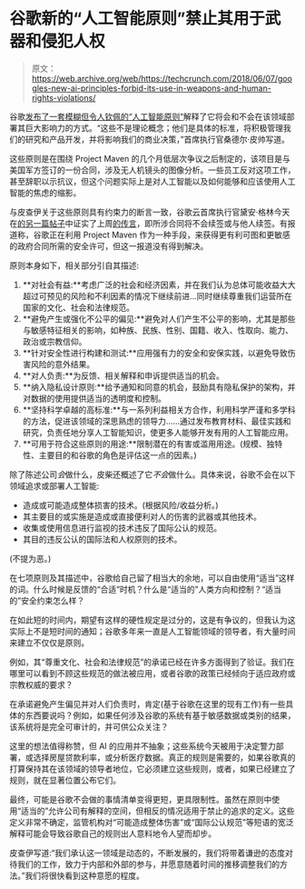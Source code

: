 # 谷歌新的“人工智能原则”禁止其用于武器和侵犯人权 

> 原文：<https://web.archive.org/web/https://techcrunch.com/2018/06/07/googles-new-ai-principles-forbid-its-use-in-weapons-and-human-rights-violations/>

谷歌[发布了一套模糊但令人钦佩的“人工智能原则”](https://web.archive.org/web/20221025222319/https://www.blog.google/topics/ai/ai-principles/)解释了它将会和不会在该领域部署其巨大影响力的方式。“这些不是理论概念；他们是具体的标准，将积极管理我们的研究和产品开发，并将影响我们的商业决策，”首席执行官桑德尔·皮帅写道。

这些原则是在围绕 Project Maven 的几个月低层次争议之后制定的，该项目是与美国军方签订的一份合同，涉及无人机镜头的图像分析。一些员工反对这项工作，甚至辞职以示抗议，但这个问题实际上是对人工智能以及如何能够和应该使用人工智能的焦虑的缩影。

与皮查伊关于这些原则具有约束力的断言一致，谷歌云首席执行官黛安·格林今天在[的另一篇帖子](https://web.archive.org/web/20221025222319/https://www.blog.google/topics/google-cloud/incorporating-googles-ai-principles-google-cloud/)中证实了上周[的传言](https://web.archive.org/web/20221025222319/https://techcrunch.com/2018/06/01/google-reportedly-backing-out-of-military-contract-after-public-backlash/)，即所涉合同将不会续签或与他人续签。有报道称，谷歌正在利用 Project Maven 作为一种手段，来获得更有利可图和更敏感的政府合同所需的安全许可，但这一报道没有得到解决。

原则本身如下，相关部分引自其描述:

1.  **对社会有益:**考虑广泛的社会和经济因素，并在我们认为总体可能收益大大超过可预见的风险和不利因素的情况下继续前进…同时继续尊重我们运营所在国家的文化、社会和法律规范。
2.  **避免产生或强化不公平的偏见:**避免对人们产生不公平的影响，尤其是那些与敏感特征相关的影响，如种族、民族、性别、国籍、收入、性取向、能力、政治或宗教信仰。
3.  **针对安全性进行构建和测试:**应用强有力的安全和安保实践，以避免导致伤害风险的意外结果。
4.  **对人负责:**为反馈、相关解释和申诉提供适当的机会。
5.  **纳入隐私设计原则:**给予通知和同意的机会，鼓励具有隐私保护的架构，并对数据的使用提供适当的透明度和控制。
6.  **坚持科学卓越的高标准:**与一系列利益相关方合作，利用科学严谨和多学科的方法，促进该领域的深思熟虑的领导力……通过发布教育材料、最佳实践和研究，负责任地分享人工智能知识，使更多人能够开发有用的人工智能应用。
7.  **可用于符合这些原则的用途:**限制潜在的有害或滥用用途。(规模、独特性、主要目的和谷歌的角色是评估这一点的因素。)

除了陈述公司*会*做什么，皮柴还概述了它*不会*做什么。具体来说，谷歌不会在以下领域追求或部署人工智能:

*   造成或可能造成整体损害的技术。(根据风险/收益分析。)
*   其主要目的或实施是造成或直接便利对人的伤害的武器或其他技术。
*   收集或使用信息进行监视的技术违反了国际公认的规范。
*   其目的违反公认的国际法和人权原则的技术。

(不提为恶。)

在七项原则及其描述中，谷歌给自己留了相当大的余地，可以自由使用“适当”这样的词。什么时候是反馈的“合适”时机？什么是“适当的”人类方向和控制？“适当的”安全约束怎么样？

在如此短的时间内，期望有这样的硬性规定是过分的，这是有争议的，但我认为这实际上不是短时间的通知；谷歌多年来一直是人工智能领域的领导者，有大量时间来建立不仅仅是原则。

例如，其“尊重文化、社会和法律规范”的承诺已经在许多方面得到了验证。我们在哪里可以看到不顾这些规范的做法被应用，或者谷歌的政策已经倾向于适应政府或宗教权威的要求？

在承诺避免产生偏见并对人们负责时，肯定(基于谷歌在这里的现有工作)有一些具体的东西要说吗？例如，如果任何涉及谷歌的系统有基于敏感数据或类别的结果，该系统将是完全可审计的，并可供公众关注？

这里的想法值得称赞，但 AI 的应用并不抽象；这些系统今天被用于决定警力部署，或选择房屋贷款利率，或分析医疗数据。真正的规则是需要的，如果谷歌真的打算保持其在该领域的领导者地位，它必须建立这些规则，或者，如果已经建立了规则，就在显著位置公布它们。

最终，可能是谷歌不会做的事情清单变得更短，更具限制性。虽然在原则中使用“适当的”允许公司有解释的空间，但相反的情况适用于禁止的追求的定义。这些定义非常不确定，监管机构对“可能造成整体伤害”或“国际公认规范”等短语的宽泛解释可能会导致谷歌自己的规则出人意料地令人望而却步。

皮查伊写道:“我们承认这一领域是动态的，不断发展的，我们将带着谦逊的态度对待我们的工作，致力于内部和外部的参与，并愿意随着时间的推移调整我们的方法。”我们将很快看到这种意愿的程度。
